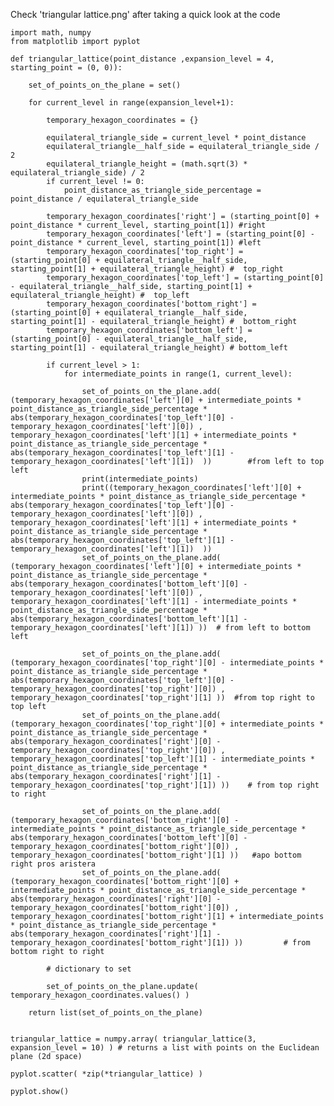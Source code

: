 
Check 'triangular lattice.png' after taking a quick look at the code



    
    
    import math, numpy
    from matplotlib import pyplot
    
    def triangular_lattice(point_distance ,expansion_level = 4, starting_point = (0, 0)):
    
        set_of_points_on_the_plane = set()
    
        for current_level in range(expansion_level+1):
    
            temporary_hexagon_coordinates = {}
    
            equilateral_triangle_side = current_level * point_distance
            equilateral_triangle__half_side = equilateral_triangle_side / 2
            equilateral_triangle_height = (math.sqrt(3) * equilateral_triangle_side) / 2
            if current_level != 0:
                point_distance_as_triangle_side_percentage = point_distance / equilateral_triangle_side
    
            temporary_hexagon_coordinates['right'] = (starting_point[0] + point_distance * current_level, starting_point[1]) #right
            temporary_hexagon_coordinates['left'] = (starting_point[0] - point_distance * current_level, starting_point[1]) #left
            temporary_hexagon_coordinates['top_right'] = (starting_point[0] + equilateral_triangle__half_side, starting_point[1] + equilateral_triangle_height) #  top_right
            temporary_hexagon_coordinates['top_left'] = (starting_point[0] - equilateral_triangle__half_side, starting_point[1] + equilateral_triangle_height) #  top_left
            temporary_hexagon_coordinates['bottom_right'] = (starting_point[0] + equilateral_triangle__half_side, starting_point[1] - equilateral_triangle_height) #  bottom_right
            temporary_hexagon_coordinates['bottom_left'] = (starting_point[0] - equilateral_triangle__half_side, starting_point[1] - equilateral_triangle_height) # bottom_left
    
            if current_level > 1:
                for intermediate_points in range(1, current_level):
    
                    set_of_points_on_the_plane.add( (temporary_hexagon_coordinates['left'][0] + intermediate_points * point_distance_as_triangle_side_percentage * abs(temporary_hexagon_coordinates['top_left'][0] - temporary_hexagon_coordinates['left'][0]) , temporary_hexagon_coordinates['left'][1] + intermediate_points * point_distance_as_triangle_side_percentage * abs(temporary_hexagon_coordinates['top_left'][1] - temporary_hexagon_coordinates['left'][1])  ))        #from left to top left
                    print(intermediate_points)
                    print((temporary_hexagon_coordinates['left'][0] + intermediate_points * point_distance_as_triangle_side_percentage * abs(temporary_hexagon_coordinates['top_left'][0] - temporary_hexagon_coordinates['left'][0]) , temporary_hexagon_coordinates['left'][1] + intermediate_points * point_distance_as_triangle_side_percentage * abs(temporary_hexagon_coordinates['top_left'][1] - temporary_hexagon_coordinates['left'][1])  ))
                    set_of_points_on_the_plane.add( (temporary_hexagon_coordinates['left'][0] + intermediate_points * point_distance_as_triangle_side_percentage * abs(temporary_hexagon_coordinates['bottom_left'][0] - temporary_hexagon_coordinates['left'][0]) , temporary_hexagon_coordinates['left'][1] - intermediate_points * point_distance_as_triangle_side_percentage * abs(temporary_hexagon_coordinates['bottom_left'][1] - temporary_hexagon_coordinates['left'][1]) ))  # from left to bottom left
    
                    set_of_points_on_the_plane.add( (temporary_hexagon_coordinates['top_right'][0] - intermediate_points * point_distance_as_triangle_side_percentage * abs(temporary_hexagon_coordinates['top_left'][0] - temporary_hexagon_coordinates['top_right'][0]) , temporary_hexagon_coordinates['top_right'][1] ))  #from top right to top left
                    set_of_points_on_the_plane.add( (temporary_hexagon_coordinates['top_right'][0] + intermediate_points * point_distance_as_triangle_side_percentage * abs(temporary_hexagon_coordinates['right'][0] - temporary_hexagon_coordinates['top_right'][0]) , temporary_hexagon_coordinates['top_left'][1] - intermediate_points * point_distance_as_triangle_side_percentage * abs(temporary_hexagon_coordinates['right'][1] - temporary_hexagon_coordinates['top_right'][1]) ))    # from top right to right
    
                    set_of_points_on_the_plane.add( (temporary_hexagon_coordinates['bottom_right'][0] - intermediate_points * point_distance_as_triangle_side_percentage * abs(temporary_hexagon_coordinates['bottom_left'][0] - temporary_hexagon_coordinates['bottom_right'][0]) , temporary_hexagon_coordinates['bottom_right'][1] ))   #apo bottom right pros aristera
                    set_of_points_on_the_plane.add( (temporary_hexagon_coordinates['bottom_right'][0] + intermediate_points * point_distance_as_triangle_side_percentage * abs(temporary_hexagon_coordinates['right'][0] - temporary_hexagon_coordinates['bottom_right'][0]) , temporary_hexagon_coordinates['bottom_right'][1] + intermediate_points * point_distance_as_triangle_side_percentage * abs(temporary_hexagon_coordinates['right'][1] - temporary_hexagon_coordinates['bottom_right'][1]) ))         # from bottom right to right
    
            # dictionary to set
    
            set_of_points_on_the_plane.update( temporary_hexagon_coordinates.values() )
    
        return list(set_of_points_on_the_plane)
    
    
    triangular_lattice = numpy.array( triangular_lattice(3, expansion_level = 10) ) # returns a list with points on the Euclidean plane (2d space)
    
    pyplot.scatter( *zip(*triangular_lattice) )
    
    pyplot.show()
